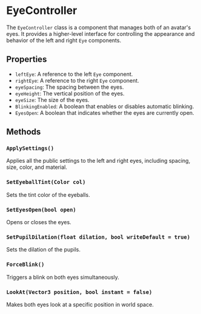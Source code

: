 # EyeController

The `EyeController` class is a component that manages both of an avatar's eyes. It provides a higher-level interface for controlling the appearance and behavior of the left and right `Eye` components.

## Properties

-   `leftEye`: A reference to the left `Eye` component.
-   `rightEye`: A reference to the right `Eye` component.
-   `eyeSpacing`: The spacing between the eyes.
-   `eyeHeight`: The vertical position of the eyes.
-   `eyeSize`: The size of the eyes.
-   `BlinkingEnabled`: A boolean that enables or disables automatic blinking.
-   `EyesOpen`: A boolean that indicates whether the eyes are currently open.

## Methods

### `ApplySettings()`

Applies all the public settings to the left and right eyes, including spacing, size, color, and material.

### `SetEyeballTint(Color col)`

Sets the tint color of the eyeballs.

### `SetEyesOpen(bool open)`

Opens or closes the eyes.

### `SetPupilDilation(float dilation, bool writeDefault = true)`

Sets the dilation of the pupils.

### `ForceBlink()`

Triggers a blink on both eyes simultaneously.

### `LookAt(Vector3 position, bool instant = false)`

Makes both eyes look at a specific position in world space.
